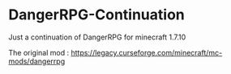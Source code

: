 # DangerRPG-Continuation

Just a continuation of DangerRPG for minecraft 1.7.10

The original mod : https://legacy.curseforge.com/minecraft/mc-mods/dangerrpg
